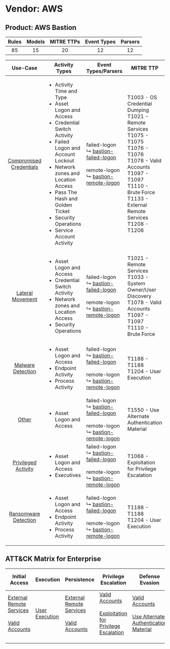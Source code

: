 Vendor: AWS
===========
Product: AWS Bastion
--------------------
| Rules | Models | MITRE TTPs | Event Types | Parsers |
|:-----:|:------:|:----------:|:-----------:|:-------:|
|  85   |   15   |     20     |     12      |   12    |

|                                 Use-Case                                  | Activity Types                                                                                                                                                                                                                                                                                      | Event Types/Parsers                                                                                                                                                                                  | MITRE TTP                                                                                                                                                                                                             | Content                                              |
|:-------------------------------------------------------------------------:| --------------------------------------------------------------------------------------------------------------------------------------------------------------------------------------------------------------------------------------------------------------------------------------------------- | ---------------------------------------------------------------------------------------------------------------------------------------------------------------------------------------------------- | --------------------------------------------------------------------------------------------------------------------------------------------------------------------------------------------------------------------- | ---------------------------------------------------- |
| [Compromised Credentials](../UseCases/usecase_compromised_credentials.md) | <ul><li>Activity Time  and Type</li><li>Asset Logon and Access</li><li>Credential Switch Activity</li><li>Failed Logon and Account Lockout</li><li>Network zones and Location Access</li><li>Pass The Hash and Golden Ticket</li><li>Security Operations</li><li>Service Account Activity</li></ul> |  failed-logon<br> ↳ [bastion-failed-logon](../Parsers/parserContent_bastion-failed-logon.md)<br><br> remote-logon<br> ↳ [bastion-remote-logon](../Parsers/parserContent_bastion-remote-logon.md)<br> | T1003 - OS Credential Dumping<br>T1021 - Remote Services<br>T1075 - T1075<br>T1076 - T1076<br>T1078 - Valid Accounts<br>T1097 - T1097<br>T1110 - Brute Force<br>T1133 - External Remote Services<br>T1208 - T1208<br> | <ul><li>43 Rules</li></ul><ul><li>8 Models</li></ul> |
|        [Lateral Movement](../UseCases/usecase_lateral_movement.md)        | <ul><li>Asset Logon and Access</li><li>Credential Switch Activity</li><li>Network zones and Location Access</li><li>Security Operations</li></ul>                                                                                                                                                   |  failed-logon<br> ↳ [bastion-failed-logon](../Parsers/parserContent_bastion-failed-logon.md)<br><br> remote-logon<br> ↳ [bastion-remote-logon](../Parsers/parserContent_bastion-remote-logon.md)<br> | T1021 - Remote Services<br>T1033 - System Owner/User Discovery<br>T1078 - Valid Accounts<br>T1097 - T1097<br>T1110 - Brute Force<br>                                                                                  | <ul><li>17 Rules</li></ul><ul><li>4 Models</li></ul> |
|       [Malware Detection](../UseCases/usecase_malware_detection.md)       | <ul><li>Asset Logon and Access</li><li>Endpoint Activity</li><li>Process Activity</li></ul>                                                                                                                                                                                                         |  failed-logon<br> ↳ [bastion-failed-logon](../Parsers/parserContent_bastion-failed-logon.md)<br><br> remote-logon<br> ↳ [bastion-remote-logon](../Parsers/parserContent_bastion-remote-logon.md)<br> | T1188 - T1188<br>T1204 - User Execution<br>                                                                                                                                                                           | <ul><li>10 Rules</li></ul><ul><li>1 Models</li></ul> |
|                   [Other](../UseCases/usecase_other.md)                   | <ul><li>Asset Logon and Access</li></ul>                                                                                                                                                                                                                                                            |  failed-logon<br> ↳ [bastion-failed-logon](../Parsers/parserContent_bastion-failed-logon.md)<br><br> remote-logon<br> ↳ [bastion-remote-logon](../Parsers/parserContent_bastion-remote-logon.md)<br> | T1550 - Use Alternate Authentication Material<br>                                                                                                                                                                     | <ul><li>3 Rules</li></ul>                            |
|     [Privileged Activity](../UseCases/usecase_privileged_activity.md)     | <ul><li>Asset Logon and Access</li><li>Executives</li></ul>                                                                                                                                                                                                                                         |  failed-logon<br> ↳ [bastion-failed-logon](../Parsers/parserContent_bastion-failed-logon.md)<br><br> remote-logon<br> ↳ [bastion-remote-logon](../Parsers/parserContent_bastion-remote-logon.md)<br> | T1068 - Exploitation for Privilege Escalation<br>                                                                                                                                                                     | <ul><li>2 Rules</li></ul><ul><li>1 Models</li></ul>  |
|    [Ransomware Detection](../UseCases/usecase_ransomware_detection.md)    | <ul><li>Asset Logon and Access</li><li>Endpoint Activity</li><li>Process Activity</li></ul>                                                                                                                                                                                                         |  failed-logon<br> ↳ [bastion-failed-logon](../Parsers/parserContent_bastion-failed-logon.md)<br><br> remote-logon<br> ↳ [bastion-remote-logon](../Parsers/parserContent_bastion-remote-logon.md)<br> | T1188 - T1188<br>T1204 - User Execution<br>                                                                                                                                                                           | <ul><li>10 Rules</li></ul><ul><li>1 Models</li></ul> |

ATT&CK Matrix for Enterprise
----------------------------
| Initial Access                                                                                                                                   | Execution                                                           | Persistence                                                                                                                                      | Privilege Escalation                                                                                                                                          | Defense Evasion                                                                                                                                               | Credential Access                                                                                                                          | Discovery                                                                        | Lateral Movement                                                                                                                                               | Collection | Command and Control | Exfiltration | Impact |
| ------------------------------------------------------------------------------------------------------------------------------------------------ | ------------------------------------------------------------------- | ------------------------------------------------------------------------------------------------------------------------------------------------ | ------------------------------------------------------------------------------------------------------------------------------------------------------------- | ------------------------------------------------------------------------------------------------------------------------------------------------------------- | ------------------------------------------------------------------------------------------------------------------------------------------ | -------------------------------------------------------------------------------- | -------------------------------------------------------------------------------------------------------------------------------------------------------------- | ---------- | ------------------- | ------------ | ------ |
| [External Remote Services](https://attack.mitre.org/techniques/T1133)<br><br>[Valid Accounts](https://attack.mitre.org/techniques/T1078)<br><br> | [User Execution](https://attack.mitre.org/techniques/T1204)<br><br> | [External Remote Services](https://attack.mitre.org/techniques/T1133)<br><br>[Valid Accounts](https://attack.mitre.org/techniques/T1078)<br><br> | [Valid Accounts](https://attack.mitre.org/techniques/T1078)<br><br>[Exploitation for Privilege Escalation](https://attack.mitre.org/techniques/T1068)<br><br> | [Valid Accounts](https://attack.mitre.org/techniques/T1078)<br><br>[Use Alternate Authentication Material](https://attack.mitre.org/techniques/T1550)<br><br> | [OS Credential Dumping](https://attack.mitre.org/techniques/T1003)<br><br>[Brute Force](https://attack.mitre.org/techniques/T1110)<br><br> | [System Owner/User Discovery](https://attack.mitre.org/techniques/T1033)<br><br> | [Remote Services](https://attack.mitre.org/techniques/T1021)<br><br>[Use Alternate Authentication Material](https://attack.mitre.org/techniques/T1550)<br><br> |            |                     |              |        |